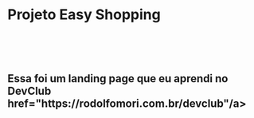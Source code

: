 <h1>Projeto Easy Shopping</h1>
<br>
<br>
<br>
<h2> Essa foi um landing page que eu aprendi no DevClub 
<a>href="https://rodolfomori.com.br/devclub"/a></h2>
  
<img scr="https://github.com/Caianp/projeto-resp/blob/master/assets/desktop.png?raw=true" />
